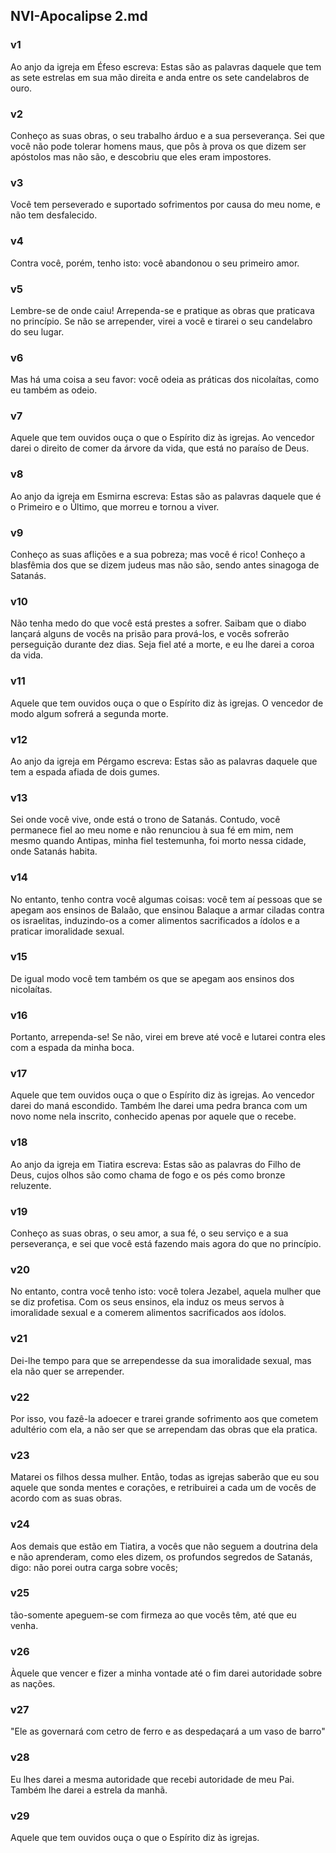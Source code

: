 ## NVI-Apocalipse 2.md
### v1
 Ao anjo da igreja em Éfeso escreva: Estas são as palavras daquele que tem as sete estrelas em sua mão direita e anda entre os sete candelabros de ouro.
### v2
 Conheço as suas obras, o seu trabalho árduo e a sua perseverança. Sei que você não pode tolerar homens maus, que pôs à prova os que dizem ser apóstolos mas não são, e descobriu que eles eram impostores.
### v3
 Você tem perseverado e suportado sofrimentos por causa do meu nome, e não tem desfalecido.
### v4
 Contra você, porém, tenho isto: você abandonou o seu primeiro amor.
### v5
 Lembre-se de onde caiu! Arrependa-se e pratique as obras que praticava no princípio. Se não se arrepender, virei a você e tirarei o seu candelabro do seu lugar.
### v6
 Mas há uma coisa a seu favor: você odeia as práticas dos nicolaítas, como eu também as odeio.
### v7
 Aquele que tem ouvidos ouça o que o Espírito diz às igrejas. Ao vencedor darei o direito de comer da árvore da vida, que está no paraíso de Deus.
### v8
 Ao anjo da igreja em Esmirna escreva: Estas são as palavras daquele que é o Primeiro e o Último, que morreu e tornou a viver.
### v9
 Conheço as suas aflições e a sua pobreza; mas você é rico! Conheço a blasfêmia dos que se dizem judeus mas não são, sendo antes sinagoga de Satanás.
### v10
 Não tenha medo do que você está prestes a sofrer. Saibam que o diabo lançará alguns de vocês na prisão para prová-los, e vocês sofrerão perseguição durante dez dias. Seja fiel até a morte, e eu lhe darei a coroa da vida.
### v11
 Aquele que tem ouvidos ouça o que o Espírito diz às igrejas. O vencedor de modo algum sofrerá a segunda morte.
### v12
 Ao anjo da igreja em Pérgamo escreva: Estas são as palavras daquele que tem a espada afiada de dois gumes.
### v13
 Sei onde você vive, onde está o trono de Satanás. Contudo, você permanece fiel ao meu nome e não renunciou à sua fé em mim, nem mesmo quando Antipas, minha fiel testemunha, foi morto nessa cidade, onde Satanás habita.
### v14
 No entanto, tenho contra você algumas coisas: você tem aí pessoas que se apegam aos ensinos de Balaão, que ensinou Balaque a armar ciladas contra os israelitas, induzindo-os a comer alimentos sacrificados a ídolos e a praticar imoralidade sexual.
### v15
 De igual modo você tem também os que se apegam aos ensinos dos nicolaítas.
### v16
 Portanto, arrependa-se! Se não, virei em breve até você e lutarei contra eles com a espada da minha boca.
### v17
 Aquele que tem ouvidos ouça o que o Espírito diz às igrejas. Ao vencedor darei do maná escondido. Também lhe darei uma pedra branca com um novo nome nela inscrito, conhecido apenas por aquele que o recebe.
### v18
 Ao anjo da igreja em Tiatira escreva: Estas são as palavras do Filho de Deus, cujos olhos são como chama de fogo e os pés como bronze reluzente.
### v19
 Conheço as suas obras, o seu amor, a sua fé, o seu serviço e a sua perseverança, e sei que você está fazendo mais agora do que no princípio.
### v20
 No entanto, contra você tenho isto: você tolera Jezabel, aquela mulher que se diz profetisa. Com os seus ensinos, ela induz os meus servos à imoralidade sexual e a comerem alimentos sacrificados aos ídolos.
### v21
 Dei-lhe tempo para que se arrependesse da sua imoralidade sexual, mas ela não quer se arrepender.
### v22
 Por isso, vou fazê-la adoecer e trarei grande sofrimento aos que cometem adultério com ela, a não ser que se arrependam das obras que ela pratica.
### v23
 Matarei os filhos dessa mulher. Então, todas as igrejas saberão que eu sou aquele que sonda mentes e corações, e retribuirei a cada um de vocês de acordo com as suas obras.
### v24
 Aos demais que estão em Tiatira, a vocês que não seguem a doutrina dela e não aprenderam, como eles dizem, os profundos segredos de Satanás, digo: não porei outra carga sobre vocês;
### v25
 tão-somente apeguem-se com firmeza ao que vocês têm, até que eu venha.
### v26
 Àquele que vencer e fizer a minha vontade até o fim darei autoridade sobre as nações.
### v27
 "Ele as governará com cetro de ferro e as despedaçará a um vaso de barro"
### v28
 Eu lhes darei a mesma autoridade que recebi autoridade de meu Pai. Também lhe darei a estrela da manhã.
### v29
 Aquele que tem ouvidos ouça o que o Espírito diz às igrejas.
